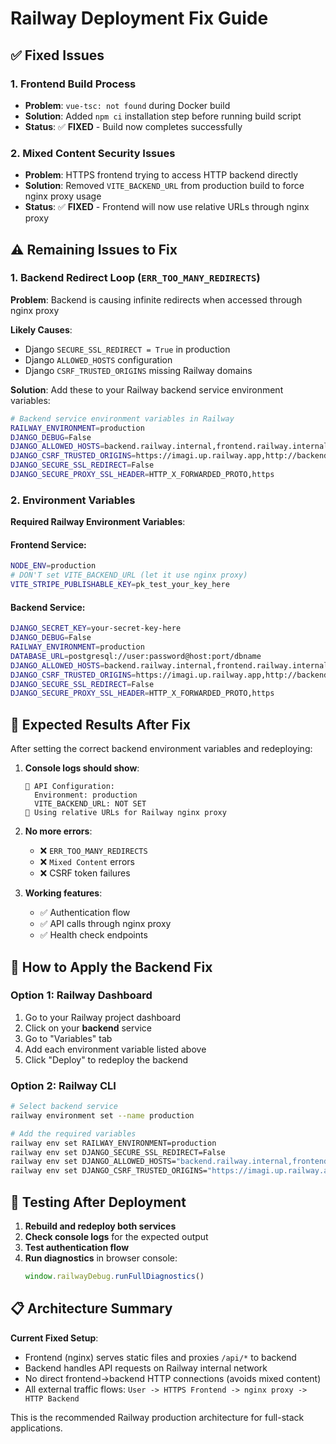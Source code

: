 # Railway Deployment Fix Guide

## ✅ Fixed Issues

### 1. Frontend Build Process
- **Problem**: `vue-tsc: not found` during Docker build
- **Solution**: Added `npm ci` installation step before running build script
- **Status**: ✅ **FIXED** - Build now completes successfully

### 2. Mixed Content Security Issues  
- **Problem**: HTTPS frontend trying to access HTTP backend directly
- **Solution**: Removed `VITE_BACKEND_URL` from production build to force nginx proxy usage
- **Status**: ✅ **FIXED** - Frontend will now use relative URLs through nginx proxy

## ⚠️ Remaining Issues to Fix

### 1. Backend Redirect Loop (`ERR_TOO_MANY_REDIRECTS`)

**Problem**: Backend is causing infinite redirects when accessed through nginx proxy

**Likely Causes**:
- Django `SECURE_SSL_REDIRECT = True` in production
- Django `ALLOWED_HOSTS` configuration
- Django `CSRF_TRUSTED_ORIGINS` missing Railway domains

**Solution**: Add these to your Railway backend service environment variables:

```bash
# Backend service environment variables in Railway
RAILWAY_ENVIRONMENT=production
DJANGO_DEBUG=False
DJANGO_ALLOWED_HOSTS=backend.railway.internal,frontend.railway.internal,imagi.up.railway.app,localhost,127.0.0.1
DJANGO_CSRF_TRUSTED_ORIGINS=https://imagi.up.railway.app,http://backend.railway.internal:8000,http://frontend.railway.internal
DJANGO_SECURE_SSL_REDIRECT=False
DJANGO_SECURE_PROXY_SSL_HEADER=HTTP_X_FORWARDED_PROTO,https
```

### 2. Environment Variables

**Required Railway Environment Variables**:

#### Frontend Service:
```bash
NODE_ENV=production
# DON'T set VITE_BACKEND_URL (let it use nginx proxy)
VITE_STRIPE_PUBLISHABLE_KEY=pk_test_your_key_here
```

#### Backend Service:
```bash
DJANGO_SECRET_KEY=your-secret-key-here
DJANGO_DEBUG=False
RAILWAY_ENVIRONMENT=production
DATABASE_URL=postgresql://user:password@host:port/dbname
DJANGO_ALLOWED_HOSTS=backend.railway.internal,frontend.railway.internal,imagi.up.railway.app,localhost,127.0.0.1
DJANGO_CSRF_TRUSTED_ORIGINS=https://imagi.up.railway.app,http://backend.railway.internal:8000,http://frontend.railway.internal
DJANGO_SECURE_SSL_REDIRECT=False
DJANGO_SECURE_PROXY_SSL_HEADER=HTTP_X_FORWARDED_PROTO,https
```

## 🚀 Expected Results After Fix

After setting the correct backend environment variables and redeploying:

1. **Console logs should show**:
   ```
   🔧 API Configuration:
     Environment: production
     VITE_BACKEND_URL: NOT SET
   🚂 Using relative URLs for Railway nginx proxy
   ```

2. **No more errors**:
   - ❌ `ERR_TOO_MANY_REDIRECTS`
   - ❌ `Mixed Content` errors
   - ❌ CSRF token failures

3. **Working features**:
   - ✅ Authentication flow
   - ✅ API calls through nginx proxy
   - ✅ Health check endpoints

## 🔧 How to Apply the Backend Fix

### Option 1: Railway Dashboard
1. Go to your Railway project dashboard
2. Click on your **backend** service
3. Go to "Variables" tab
4. Add each environment variable listed above
5. Click "Deploy" to redeploy the backend

### Option 2: Railway CLI
```bash
# Select backend service
railway environment set --name production

# Add the required variables
railway env set RAILWAY_ENVIRONMENT=production
railway env set DJANGO_SECURE_SSL_REDIRECT=False
railway env set DJANGO_ALLOWED_HOSTS="backend.railway.internal,frontend.railway.internal,imagi.up.railway.app,localhost,127.0.0.1"
railway env set DJANGO_CSRF_TRUSTED_ORIGINS="https://imagi.up.railway.app,http://backend.railway.internal:8000,http://frontend.railway.internal"
```

## 🧪 Testing After Deployment

1. **Rebuild and redeploy both services**
2. **Check console logs** for the expected output
3. **Test authentication flow**
4. **Run diagnostics** in browser console:
   ```javascript
   window.railwayDebug.runFullDiagnostics()
   ```

## 📋 Architecture Summary

**Current Fixed Setup**:
- Frontend (nginx) serves static files and proxies `/api/*` to backend
- Backend handles API requests on Railway internal network
- No direct frontend->backend HTTP connections (avoids mixed content)
- All external traffic flows: `User -> HTTPS Frontend -> nginx proxy -> HTTP Backend`

This is the recommended Railway production architecture for full-stack applications. 
